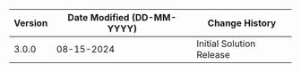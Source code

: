 | **Version** | **Date Modified (DD-MM-YYYY)** | **Change History**                          |
|-------------|--------------------------------|---------------------------------------------|
| 3.0.0       | 08-15-2024                     | Initial Solution Release |
